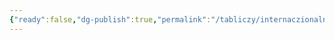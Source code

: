 ```yaml
---
{"ready":false,"dg-publish":true,"permalink":"/tabliczy/internaczionalnaya-gotika/albom-obrazczov-dzhovanino-de-grassi/","dgPassFrontmatter":true}
---
```



